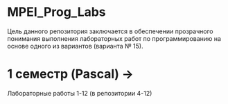 # MPEI_Prog_Labs
Цель данного репозитория заключается в обеспечении прозрачного понимания выполнения лабораторных работ по программированию на основе одного из вариантов (варианта № 15).

# 1 семестр (Pascal) ->
Лабораторные работы 1-12 (в репозитории 4-12)
